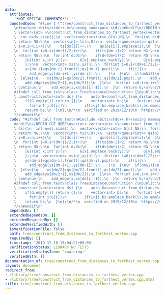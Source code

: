 ```yaml
---
data:
  attributes:
    '*NOT_SPECIAL_COMMENTS*': ''
  bundledCode: "#line 1 \"tree/construct_from_distances_to_farthest_vertex.cpp\"\n\
    \n#include <bits/stdc++.h>\nusing namespace std;\n#endif\n//BEGIN CUT HERE\nvector<\
    \ vector<int> >\nconstruct_from_distances_to_farthest_vertex(vector<int> ds){\n\
    \  int n=ds.size();\n  vector<vector<int>> G(n),NG;\n  for(int d:ds) if(d>=n)\
    \ return NG;\n\n  vector<int> ts(n,0);\n  vector<queue<int>> qs(n);\n  for(int\
    \ i=0;i<n;i++){\n    ts[ds[i]]++;\n    qs[ds[i]].emplace(i);\n  }\n\n  int dm=*max_element(ds.begin(),ds.end());\n\
    \n  for(int i=0;i<(dm+1)/2;i++)\n    if(ts[dm-i]<2) return NG;\n\n  if(ts[dm/2+(dm&1)]!=1+(dm&1))\
    \ return NG;\n\n  for(int d:ds)\n    if(d<(dm+1)/2) return NG;\n\n  auto add_edge=\n\
    \    [&](int x,int y){\n      G[x].emplace_back(y);\n      G[y].emplace_back(x);\n\
    \    };\n\n  vector<int> xs(n),ys(n);\n  for(int i=0;i<(dm+1)/2;i++){\n    xs[dm-i]=qs[dm-i].front();qs[dm-i].pop();\n\
    \    ys[dm-i]=qs[dm-i].front();qs[dm-i].pop();\n    if(i){\n      add_edge(xs[dm-i+1],xs[dm-i]);\n\
    \      add_edge(ys[dm-i+1],ys[dm-i]);\n    }\n  }\n\n  if(dm&1){\n    add_edge(xs[dm/2+1],ys[dm/2+1]);\n\
    \  }else{\n    xs[dm/2]=qs[dm/2].front();qs[dm/2].pop();\n    add_edge(xs[dm/2+1],xs[dm/2]);\n\
    \    add_edge(ys[dm/2+1],xs[dm/2]);\n  }\n\n  for(int i=0;i<n;i++){\n    if(!G[i].empty())\
    \ continue;\n    add_edge(i,xs[ds[i]-1]);\n  }\n  return G;\n}\n//END CUT HERE\n\
    #ifndef call_from_test\nclass TreeDistanceConstruction {\npublic:\n  vector<int>\
    \ construct(vector<int> ds) {\n    auto G=construct_from_distances_to_farthest_vertex(ds);\n\
    \    if(G.empty()) return {};\n    vector<int> bs;\n    for(int i=0;i<(int)G.size();i++)\n\
    \      for(int j:G[i])\n        if(i<j) bs.emplace_back(i),bs.emplace_back(j);\n\
    \    return bs;\n  }\n};\n/*\n  verified on 2019/12/10\n  https://vjudge.net/problem/TopCoder-14468\n\
    */\n#endif\n"
  code: "#ifndef call_from_test\n#include <bits/stdc++.h>\nusing namespace std;\n\
    #endif\n//BEGIN CUT HERE\nvector< vector<int> >\nconstruct_from_distances_to_farthest_vertex(vector<int>\
    \ ds){\n  int n=ds.size();\n  vector<vector<int>> G(n),NG;\n  for(int d:ds) if(d>=n)\
    \ return NG;\n\n  vector<int> ts(n,0);\n  vector<queue<int>> qs(n);\n  for(int\
    \ i=0;i<n;i++){\n    ts[ds[i]]++;\n    qs[ds[i]].emplace(i);\n  }\n\n  int dm=*max_element(ds.begin(),ds.end());\n\
    \n  for(int i=0;i<(dm+1)/2;i++)\n    if(ts[dm-i]<2) return NG;\n\n  if(ts[dm/2+(dm&1)]!=1+(dm&1))\
    \ return NG;\n\n  for(int d:ds)\n    if(d<(dm+1)/2) return NG;\n\n  auto add_edge=\n\
    \    [&](int x,int y){\n      G[x].emplace_back(y);\n      G[y].emplace_back(x);\n\
    \    };\n\n  vector<int> xs(n),ys(n);\n  for(int i=0;i<(dm+1)/2;i++){\n    xs[dm-i]=qs[dm-i].front();qs[dm-i].pop();\n\
    \    ys[dm-i]=qs[dm-i].front();qs[dm-i].pop();\n    if(i){\n      add_edge(xs[dm-i+1],xs[dm-i]);\n\
    \      add_edge(ys[dm-i+1],ys[dm-i]);\n    }\n  }\n\n  if(dm&1){\n    add_edge(xs[dm/2+1],ys[dm/2+1]);\n\
    \  }else{\n    xs[dm/2]=qs[dm/2].front();qs[dm/2].pop();\n    add_edge(xs[dm/2+1],xs[dm/2]);\n\
    \    add_edge(ys[dm/2+1],xs[dm/2]);\n  }\n\n  for(int i=0;i<n;i++){\n    if(!G[i].empty())\
    \ continue;\n    add_edge(i,xs[ds[i]-1]);\n  }\n  return G;\n}\n//END CUT HERE\n\
    #ifndef call_from_test\nclass TreeDistanceConstruction {\npublic:\n  vector<int>\
    \ construct(vector<int> ds) {\n    auto G=construct_from_distances_to_farthest_vertex(ds);\n\
    \    if(G.empty()) return {};\n    vector<int> bs;\n    for(int i=0;i<(int)G.size();i++)\n\
    \      for(int j:G[i])\n        if(i<j) bs.emplace_back(i),bs.emplace_back(j);\n\
    \    return bs;\n  }\n};\n/*\n  verified on 2019/12/10\n  https://vjudge.net/problem/TopCoder-14468\n\
    */\n#endif\n"
  dependsOn: []
  extendedDependsOn: []
  extendedRequiredBy: []
  extendedVerifiedWith: []
  isVerificationFile: false
  path: tree/construct_from_distances_to_farthest_vertex.cpp
  requiredBy: []
  timestamp: '2019-12-10 15:04:21+09:00'
  verificationStatus: LIBRARY_NO_TESTS
  verificationStatusIcon: ':warning:'
  verifiedWith: []
documentation_of: tree/construct_from_distances_to_farthest_vertex.cpp
layout: document
redirect_from:
- /library/tree/construct_from_distances_to_farthest_vertex.cpp
- /library/tree/construct_from_distances_to_farthest_vertex.cpp.html
title: tree/construct_from_distances_to_farthest_vertex.cpp
---
```


